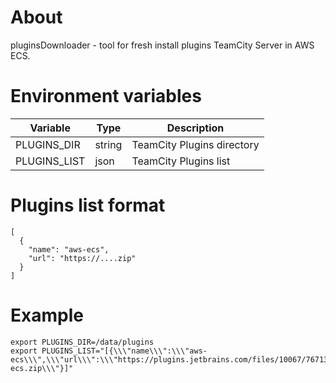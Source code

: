 # About

pluginsDownloader - tool for fresh install plugins TeamCity Server in AWS ECS. 

# Environment variables
| Variable | Type | Description |
| -------- | ------- | ---- |
| PLUGINS_DIR | string | TeamCity Plugins directory
| PLUGINS_LIST | json | TeamCity Plugins list |

# Plugins list format
```
[
  {
    "name": "aws-ecs",
    "url": "https://....zip"
  }
]
```

# Example
```
export PLUGINS_DIR=/data/plugins
export PLUGINS_LIST="[{\\\"name\\\":\\\"aws-ecs\\\",\\\"url\\\":\\\"https://plugins.jetbrains.com/files/10067/76713/aws-ecs.zip\\\"}]"
```


